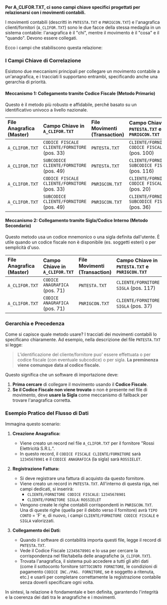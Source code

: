 **Per A_CLIFOR.TXT, ci sono campi chiave specifici progettati per relazionarsi con i movimenti contabili.**

I movimenti contabili (descritti in `PNTESTA.TXT` e `PNRIGCON.TXT`) e l'anagrafica clienti/fornitori (`A_CLIFOR.TXT`) sono le due facce della stessa medaglia in un sistema contabile: l'anagrafica è il "chi", mentre il movimento è il "cosa" e il "quando". Devono essere collegati.

Ecco i campi che stabiliscono questa relazione:

### I Campi Chiave di Correlazione

Esistono due meccanismi principali per collegare un movimento contabile a un'anagrafica, e i tracciati li supportano entrambi, specificando anche una gerarchia di priorità.

#### Meccanismo 1: Collegamento tramite Codice Fiscale (Metodo Primario)

Questo è il metodo più robusto e affidabile, perché basato su un identificativo univoco a livello nazionale.

| File Anagrafica (Master) | Campo Chiave in `A_CLIFOR.TXT` | File Movimenti (Transaction) | Campo Chiave in `PNTESTA.TXT` e `PNRIGCON.TXT` |
| :--- | :--- | :--- | :--- |
| `A_CLIFOR.TXT` | `CODICE FISCALE CLIENTE/FORNITORE` (pos. 33) | `PNTESTA.TXT` | `CLIENTE/FORNITORE CODICE FISCALE` (pos. 100) |
| `A_CLIFOR.TXT` | `SUBCODICE CLIENTE/FORNITORE` (pos. 49) | `PNTESTA.TXT` | `CLIENTE/FORNITORE SUBCODICE FISCALE` (pos. 116) |
| `A_CLIFOR.TXT` | `CODICE FISCALE CLIENTE/FORNITORE` (pos. 33) | `PNRIGCON.TXT` | `CLIENTE/FORNITORE CODICE FISCALE` (pos. 20) |
| `A_CLIFOR.TXT` | `SUBCODICE CLIENTE/FORNITORE` (pos. 49) | `PNRIGCON.TXT` | `CLIENTE/FORNITORE SUBCODICE FISCALE` (pos. 36) |

#### Meccanismo 2: Collegamento tramite Sigla/Codice Interno (Metodo Secondario)

Questo metodo usa un codice mnemonico o una sigla definita dall'utente. È utile quando un codice fiscale non è disponibile (es. soggetti esteri) o per semplicità d'uso.

| File Anagrafica (Master) | Campo Chiave in `A_CLIFOR.TXT` | File Movimenti (Transaction) | Campo Chiave in `PNTESTA.TXT` e `PNRIGCON.TXT` |
| :--- | :--- | :--- | :--- |
| `A_CLIFOR.TXT` | `CODICE ANAGRAFICA` (pos. 71) | `PNTESTA.TXT` | `CLIENTE/FORNITORE SIGLA` (pos. 117) |
| `A_CLIFOR.TXT` | `CODICE ANAGRAFICA` (pos. 71) | `PNRIGCON.TXT` | `CLIENTE/FORNITORE SIGLA` (pos. 37) |

### Gerarchia e Precedenza

Come si capisce quale metodo usare? I tracciati dei movimenti contabili lo specificano chiaramente. Ad esempio, nella descrizione del file `PNTESTA.TXT` si legge:

> L'identificazione del cliente/fornitore puo' essere effettuata o per codice fiscale (con eventuale subcodice) o per sigla. **La preminenza viene comunque data al codice fiscale.**

Questo significa che un software di importazione deve:
1.  **Prima cercare** di collegare il movimento usando il **Codice Fiscale**.
2.  **Se il Codice Fiscale non viene trovato** o non è presente nel file di movimento, deve **usare la Sigla** come meccanismo di fallback per trovare l'anagrafica corretta.

### Esempio Pratico del Flusso di Dati

Immagina questo scenario:

1.  **Creazione Anagrafica:**
    *   Viene creato un record nel file `A_CLIFOR.TXT` per il fornitore "Rossi Elettricità S.R.L.".
    *   In questo record, il `CODICE FISCALE CLIENTE/FORNITORE` sarà `12345678901` e il `CODICE ANAGRAFICA` (la sigla) sarà `ROSSIELET`.

2.  **Registrazione Fattura:**
    *   Si deve registrare una fattura di acquisto da questo fornitore.
    *   Viene creato un record in `PNTESTA.TXT`. All'interno di questa riga, nei campi dedicati, si inserirà:
        *   `CLIENTE/FORNITORE CODICE FISCALE`: `12345678901`
        *   `CLIENTE/FORNITORE SIGLA`: `ROSSIELET`
    *   Vengono create le righe contabili corrispondenti in `PNRIGCON.TXT`. Una di queste righe (quella per il debito verso il fornitore) avrà `TIPO CONTO` = 'F' e, di nuovo, i campi `CLIENTE/FORNITORE CODICE FISCALE` e `SIGLA` valorizzati.

3.  **Collegamento dei Dati:**
    *   Quando il software di contabilità importa questi file, legge il record di `PNTESTA.TXT`.
    *   Vede il Codice Fiscale `12345678901` e lo usa per cercare la corrispondenza nel file/tabella delle anagrafiche (`A_CLIFOR.TXT`).
    *   Trovata l'anagrafica, il sistema può accedere a tutti gli altri dati (come il sottoconto fornitore `SOTTOCONTO FORNITORE`, le condizioni di pagamento `CODICE INC./PAG. FORNITORE`, se è soggetto a ritenuta, etc.) e usarli per completare correttamente la registrazione contabile senza doverli specificare ogni volta.

In sintesi, la relazione è fondamentale e ben definita, garantendo l'integrità e la coerenza dei dati tra le anagrafiche e i movimenti.

